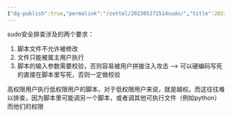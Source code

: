 ```yaml
---
{"dg-publish":true,"permalink":"/zettel/202305271514sudo/","title":202305271514,"tags":["hw","sudo","安全"]}
---
```



sudo安全排查涉及的两个要求：

1. 脚本文件不允许被修改
2. 文件只能被属主用户执行
3. 脚本的输入参数需要校验，否则容易被用户拼接注入攻击 --> 可以硬编码写死的直接在脚本里写死，否则一定做校验

高权限用户执行低权限用户的脚本，对于低权限用户来说，就是越权。而这往往难以排查，因为脚本里可能调另一个脚本，或者调其他可执行文件（例如python）而他们的权限